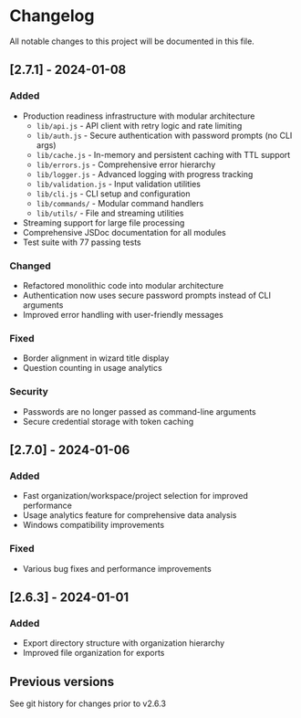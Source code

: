 # Changelog

All notable changes to this project will be documented in this file.

## [2.7.1] - 2024-01-08

### Added
- Production readiness infrastructure with modular architecture
  - `lib/api.js` - API client with retry logic and rate limiting
  - `lib/auth.js` - Secure authentication with password prompts (no CLI args)
  - `lib/cache.js` - In-memory and persistent caching with TTL support
  - `lib/errors.js` - Comprehensive error hierarchy
  - `lib/logger.js` - Advanced logging with progress tracking
  - `lib/validation.js` - Input validation utilities
  - `lib/cli.js` - CLI setup and configuration
  - `lib/commands/` - Modular command handlers
  - `lib/utils/` - File and streaming utilities
- Streaming support for large file processing
- Comprehensive JSDoc documentation for all modules
- Test suite with 77 passing tests

### Changed
- Refactored monolithic code into modular architecture
- Authentication now uses secure password prompts instead of CLI arguments
- Improved error handling with user-friendly messages

### Fixed
- Border alignment in wizard title display
- Question counting in usage analytics

### Security
- Passwords are no longer passed as command-line arguments
- Secure credential storage with token caching

## [2.7.0] - 2024-01-06

### Added
- Fast organization/workspace/project selection for improved performance
- Usage analytics feature for comprehensive data analysis
- Windows compatibility improvements

### Fixed
- Various bug fixes and performance improvements

## [2.6.3] - 2024-01-01

### Added
- Export directory structure with organization hierarchy
- Improved file organization for exports

## Previous versions
See git history for changes prior to v2.6.3
